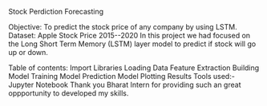 Stock Perdiction Forecasting

Objective: To predict the stock price of any company by using LSTM.
Dataset: Apple Stock Price 2015--2020
In this project we had focused on the Long Short Term Memory (LSTM) layer model to predict if stock will go up or down.

Table of contents:
Import Libraries
Loading Data
Feature Extraction
Building Model
Training Model
Prediction Model
Plotting Results
Tools used:-
Jupyter Notebook
Thank you Bharat Intern for providing such an great oppportunity to developed my skills.
